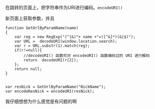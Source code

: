 在跳转的页面上，把字符串作为URI进行编码。```encodeURI()```


新页面上获取参数，并且
```
function GetUrlByParamName(name)
{
    var reg = new RegExp("(^|&)"+ name +"=([^&]*)(&|$)");
    var URL =  decodeURI(window.location.search);
    var r = URL.substr(1).match(reg);
    if(r!=null){
        //decodeURI() 函数可对 encodeURI() 函数编码过的 URI 进行解码
        return  decodeURI(r[2]);
    };
    return null;
}


var resNick = GetUrlByParamName("NickName");
var encodeResNick = encodeURI(resNick);
```

我仔细想想为什么感觉是有问题的啊